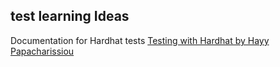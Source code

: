 ## test learning Ideas
Documentation for Hardhat tests 
[Testing with Hardhat by Hayy Papacharissiou](https://www.youtube.com/watch?v=0r7mgJTeoD0)